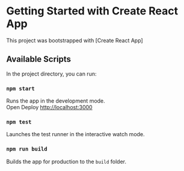 # Getting Started with Create React App

This project was bootstrapped with [Create React App]

## Available Scripts

In the project directory, you can run:

### `npm start`

Runs the app in the development mode.\
Open Deploy [http://localhost:3000](80.249.147.157)

### `npm test`

Launches the test runner in the interactive watch mode.

### `npm run build`

Builds the app for production to the `build` folder.
